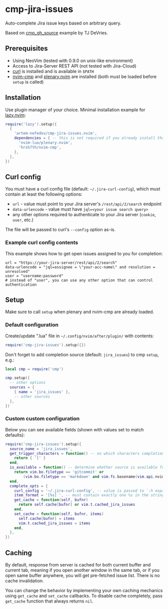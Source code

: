 # cmp-jira-issues

Auto-complete Jira issue keys based on arbitrary query.

Based on [cmp_gh_source](https://github.com/tjdevries/config_manager/blob/master/xdg_config/nvim/after/plugin/cmp_gh_source.lua)
example by TJ DeVries.

## Prerequisites

- Using NeoVim (tested with 0.9.0 on unix-like environment)
- Access to Jira-Server REST API (not tested with Jira-Cloud)
- [curl](https://curl.se/) is installed and is available in `$PATH`
- [nvim-cmp](https://github.com/hrsh7th/nvim-cmp) and [plenary.nvim](https://github.com/nvim-lua/plenary.nvim) are installed
  (both must be loaded before `setup` is called)

## Installation

Use plugin manager of your choice.
Minimal installation example for [lazy.nvim](https://github.com/folke/lazy.nvim):

```lua
require('lazy').setup({
  {
    'artem-nefedov/cmp-jira-issues.nvim',
    dependencies = { -- this is not required if you already install those plugins
      'nvim-lua/plenary.nvim',
      'hrsh7th/nvim-cmp',
    },
  },
})
```
## Curl config

You must have a curl config file (default: `~/.jira-curl-config`), which must
contain at least the following options:

- `url` - value must point to your Jira server's `/rest/api/2/search` endpoint
- `data-urlencode` - value must have `jql=<your issue search query>`
- any other options required to authenticate to your Jira server (`cookie`, `user`, etc.)

The file will be passed to curl's `--config` option as-is.

### Example curl config contents

This example shows how to get open issues assigned to you for completion:

```
url = "https://your-jira-server/rest/api/2/search"
data-urlencode = "jql=assignee = \"your-acc-name\" and resolution = unresolved"
user = "username:password"
# instead of "user", you can use any other option that can control authentication
```

## Setup

Make sure to call `setup` when plenary and nvim-cmp are already loaded.

### Default configuration

Create/update ".lua" file in `~/.config/nvim/after/plugin/` with contents:

```lua
require('cmp-jira-issues').setup({})
```

Don't forget to add completion source (default: `jira_issues`) to cmp `setup`, e.g.:

```lua
local cmp = require('cmp')

cmp.setup({
  -- other options
  sources = {
    { name = 'jira_issues' },
    -- other sources
  },
})
```

### Custom custom configuration

Below you can see available fields (shown with values set to match defaults):

```lua
require('cmp-jira-issues').setup({
  source_name = 'jira_issues',
  get_trigger_characters = function() -- on which characters completion is triggered
    return { '[' }
  end,
  is_available = function() -- determine whether source is available for current buffer
    return vim.bo.filetype == 'gitcommit' or
        (vim.bo.filetype == 'markdown' and vim.fs.basename(vim.api.nvim_buf_get_name(0)) == 'CHANGELOG.md')
  end,
  complete_opts = {
    curl_config = '~/.jira-curl-config', -- value is passed to `:h expand()`
    item_format = '[%s] ', -- must contain exactly one %s in the string
    get_cache = function(self, bufnr)
      return self.cache[bufnr] or vim.t.cached_jira_issues
    end,
    set_cache = function(self, bufnr, items)
      self.cache[bufnr] = items
      vim.t.cached_jira_issues = items
    end,
  },
})
```

## Caching

By default, response from server is cached for both current buffer and current tab,
meaning if you open another window in the same tab, or if you open same buffer anywhere,
you will get pre-fetched issue list. There is no cache invalidation.

You can change the behavior by implementing your own caching mechanics using
`get_cache` and `set_cache` callbacks. To disable cache completely, pass
`get_cache` function that always returns `nil`.
